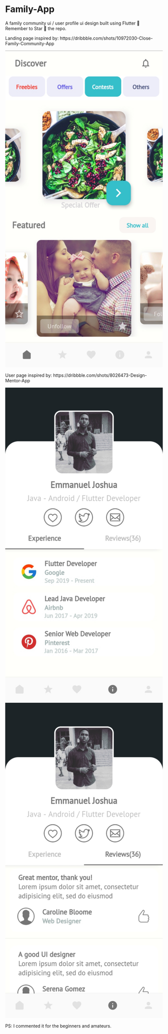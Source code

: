 # Family-App

A family community ui / user profile ui design built using Flutter 💙 Remember to Star 🌟 the repo.

Landing page inspired by: https://­dribbble.com/shots/­10972030-Close-Family­-Community-App

![Landing Page UI](familyapp/appimages/landing1.jpg)

User page inspired by: https://­dribbble.com/shots/­8026473-Design-Mentor­-App

![Developer UI/Experiences](familyapp/appimages/developer1.jpg)
![Developer UI/Experiences](familyapp/appimages/developer2.jpg)

PS: I commented it for the beginners and amateurs.
